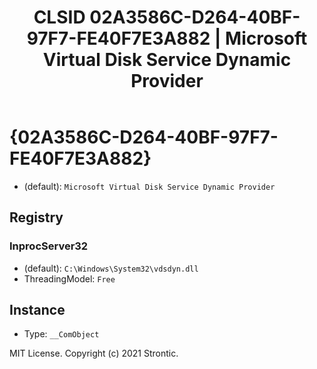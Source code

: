 ﻿---
title: "CLSID 02A3586C-D264-40BF-97F7-FE40F7E3A882 | Microsoft Virtual Disk Service Dynamic Provider"
excerpt: What is COM-Object CLSID 02A3586C-D264-40BF-97F7-FE40F7E3A882?
---

# {02A3586C-D264-40BF-97F7-FE40F7E3A882}

* (default): `Microsoft Virtual Disk Service Dynamic Provider`

## Registry


### InprocServer32

* (default): `C:\Windows\System32\vdsdyn.dll`
* ThreadingModel: `Free`

## Instance

* Type: `__ComObject`

MIT License. Copyright (c) 2021 Strontic.



